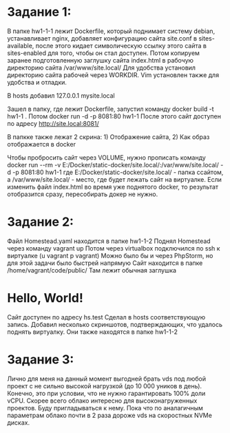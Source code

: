 # Задание 1:

В папке hw1-1-1 лежит Dockerfile, который поднимает систему debian, 
устанавливает nginx, 
добавляет конфигурацию сайта site.conf в sites-available,
после этого кидает символическую ссылку этого сайта в sites-enabled для того, чтобы он стал доступен.
Потом копируем заранее подготовленную заглушку сайта index.html в рабочую директорию сайта /var/www/site.local/
Для удобства установил директорию сайта рабочей через WORKDIR.
Vim установлен также для удобства и отладки.

В hosts добавил 127.0.0.1 mysite.local

Зашел в папку, где лежит Dockerfile, запустил команду docker build -t hw1-1 .
Потом docker run -d -p 8081:80 hw1-1 
После этого сайт доступен по адресу http://site.local:8081/

В папкке также лежат 2 скрина: 1) Отображение сайта, 2) Как образ отображается в docker

Чтобы пробросить сайт через VOLUME, нужно прописать команду 
docker run --rm -v E:/Docker/static-docker/site.local/:/var/www/site.local/ -d -p 8081:80 hw1-1
где E:/Docker/static-docker/site.local/ - папка ссайтом, а /var/www/site.local/ - место, где будет лежать сайт на виртуалке.
Если изменить файл index.html во время уже поднятого docker, то результат отобразится сразу, пересобирать докер не нужно.

# Задание 2:

Файл Homestead.yaml находится в папке hw1-1-2
Поднял Homestead через команду vagrant up
Потом через virtualbox подключился по ssh к виртуалке (u vagrant p vagrant)
Можно было бы и через PhpStorm, но для этой задачи было быстрей напрямую
Сайт находится в папке /home/vagrant/code/public/
Там лежит обычная заглушка <h1>Hello, World!</h1>
Сайт доступен по адресу hs.test
Сделал в hosts соответствующую запись.
Добавил несколько скриншотов, подтверждающих, что удалось поднять виртуалку. Они также находятся в папке hw1-1-2

# Задание 3:

Лично для меня на данный момент выгодней брать vds под любой проект с не сильно высокой нагрузкой (до 10 000 уников в день).
Конечно, это при условии, что не нужно гарантировать 100% доли vCPU.
Скорее всего облако интересно для высоконагруженных проектов.
Буду пригладываться к нему.
Пока что по аналагичным параметрам облако почти в 2 раза дороже vds на скоростных NVMe дисках.